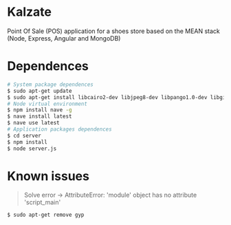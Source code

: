 Kalzate
=======

Point Of Sale (POS) application for a shoes store based on the MEAN stack (Node, Express, Angular and MongoDB) 

# Dependences

```bash
# System package dependences
$ sudo apt-get update 
$ sudo apt-get install libcairo2-dev libjpeg8-dev libpango1.0-dev libgif-dev build-essential g++ redis-server mongodb-org
# Node virtual environment
$ npm install nave -g
$ nave install latest
$ nave use latest
# Application packages dependences
$ cd server
$ npm install
$ node server.js
```

# Known issues

> Solve error -> AttributeError: 'module' object has no attribute 'script_main'

```bash
$ sudo apt-get remove gyp
```